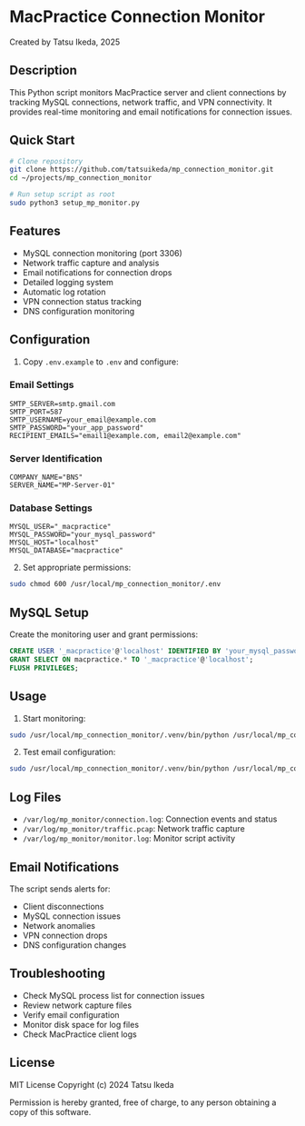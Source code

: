 # MacPractice Connection Monitor

Created by Tatsu Ikeda, 2025

## Description

This Python script monitors MacPractice server and client connections by tracking MySQL connections, network traffic, and VPN connectivity. It provides real-time monitoring and email notifications for connection issues.

## Quick Start

```bash
# Clone repository
git clone https://github.com/tatsuikeda/mp_connection_monitor.git
cd ~/projects/mp_connection_monitor

# Run setup script as root
sudo python3 setup_mp_monitor.py
```

## Features

- MySQL connection monitoring (port 3306)
- Network traffic capture and analysis
- Email notifications for connection drops
- Detailed logging system
- Automatic log rotation
- VPN connection status tracking
- DNS configuration monitoring

## Configuration

1. Copy `.env.example` to `.env` and configure:

### Email Settings
```
SMTP_SERVER=smtp.gmail.com
SMTP_PORT=587
SMTP_USERNAME=your_email@example.com
SMTP_PASSWORD="your_app_password"
RECIPIENT_EMAILS="email1@example.com, email2@example.com"
```

### Server Identification
```
COMPANY_NAME="BNS"
SERVER_NAME="MP-Server-01"
```

### Database Settings
```
MYSQL_USER="_macpractice"
MYSQL_PASSWORD="your_mysql_password"
MYSQL_HOST="localhost"
MYSQL_DATABASE="macpractice"
```

2. Set appropriate permissions:
```bash
sudo chmod 600 /usr/local/mp_connection_monitor/.env
```

## MySQL Setup

Create the monitoring user and grant permissions:
```sql
CREATE USER '_macpractice'@'localhost' IDENTIFIED BY 'your_mysql_password';
GRANT SELECT ON macpractice.* TO '_macpractice'@'localhost';
FLUSH PRIVILEGES;
```

## Usage

1. Start monitoring:
```bash
sudo /usr/local/mp_connection_monitor/.venv/bin/python /usr/local/mp_connection_monitor/mp_connection_monitor.py
```

2. Test email configuration:
```bash
sudo /usr/local/mp_connection_monitor/.venv/bin/python /usr/local/mp_connection_monitor/mp_connection_monitor.py --test_email
```

## Log Files

- `/var/log/mp_monitor/connection.log`: Connection events and status
- `/var/log/mp_monitor/traffic.pcap`: Network traffic capture
- `/var/log/mp_monitor/monitor.log`: Monitor script activity

## Email Notifications

The script sends alerts for:
- Client disconnections
- MySQL connection issues
- Network anomalies
- VPN connection drops
- DNS configuration changes

## Troubleshooting

- Check MySQL process list for connection issues
- Review network capture files
- Verify email configuration
- Monitor disk space for log files
- Check MacPractice client logs

## License

MIT License
Copyright (c) 2024 Tatsu Ikeda

Permission is hereby granted, free of charge, to any person obtaining a copy of this software.